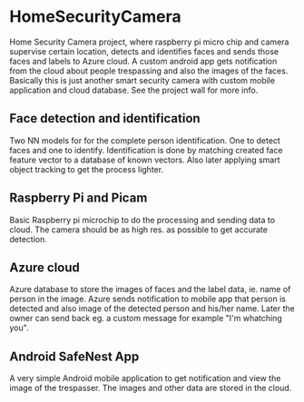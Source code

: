 # HomeSecurityCamera
Home Security Camera project, where raspberry pi micro chip and camera supervise certain location, detects and identifies faces and sends those faces and labels to Azure cloud. A custom android app gets notification from the cloud about people trespassing and also the images of the faces. Basically this is just another smart security camera with custom mobile application and cloud database. See the project wall for more info. 

## Face detection and identification
Two NN models for for the complete person identification. One to detect faces and one to identify. Identification is done by matching created face feature vector to a database of known vectors. Also later applying smart object tracking to get the process lighter.

## Raspberry Pi and Picam
Basic Raspberry pi microchip to do the processing and sending data to cloud. The camera should be as high res. as possible to get accurate detection. 

## Azure cloud
Azure database to store the images of faces and the label data, ie. name of person in the image. Azure sends notification to mobile app that person is detected and also image of the detected person and his/her name. Later the owner can send back eg. a custom message for example "I'm whatching you". 

## Android SafeNest App
A very simple Android mobile application to get notification and view the image of the trespasser. The images and other data are stored in the cloud.  

